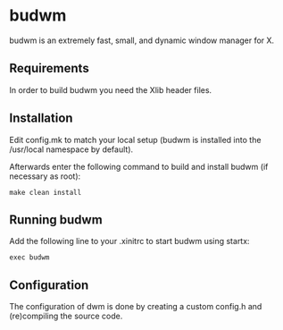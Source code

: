 # budwm

budwm is an extremely fast, small, and dynamic window manager for X.


Requirements
------------
In order to build budwm you need the Xlib header files.


Installation
------------
Edit config.mk to match your local setup (budwm is installed into
the /usr/local namespace by default).

Afterwards enter the following command to build and install budwm (if
necessary as root):

    make clean install


Running budwm
-----------
Add the following line to your .xinitrc to start budwm using startx:

    exec budwm


Configuration
-------------
The configuration of dwm is done by creating a custom config.h
and (re)compiling the source code.
